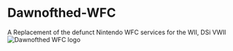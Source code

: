 # Dawnofthed-WFC
A Replacement of the defunct Nintendo WFC services for the WII, DSi VWII
![Dawnofthed WFC logo](https://github.com/user-attachments/assets/93b5488b-cbb7-416a-aac9-53fdab62ea67)
